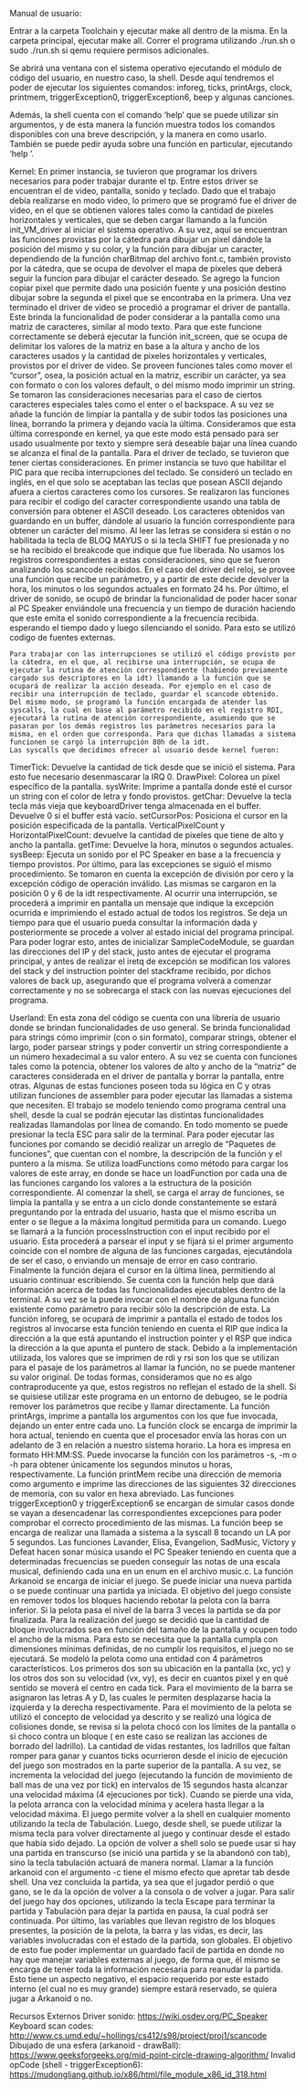 Manual de usuario:

Entrar a la carpeta Toolchain y ejecutar make all dentro de la misma.
En la carpeta principal, ejecutar make all.
Correr el programa utilizando ./run.sh o sudo ./run.sh si qemu requiere permisos adicionales.

Se abrirá una ventana con el sistema operativo ejecutando el módulo de código del usuario, en nuestro caso, la shell. Desde aquí tendremos el poder de ejecutar los siguientes comandos: inforeg, ticks, printArgs, clock, printmem, triggerException0, triggerException6, beep y algunas canciones.

Además, la shell cuenta con el comando ‘help’ que se puede utilizar sin argumentos, y de esta manera la función muestra todos los comandos disponibles con una breve descripción, y la manera en como usarlo. También se puede pedir ayuda sobre una función en particular, ejecutando ‘help <COMMAND>’.

Kernel:
	En primer instancia, se tuvieron que programar los drivers necesarios para poder trabajar durante el tp. Entre estos driver se encuentran el de video, pantalla, sonido y teclado. 
	Dado que el trabajo debía realizarse en modo video, lo primero que se programó fue el driver de video, en el que se obtienen valores tales como la cantidad de pixeles horizontales y verticales, que se deben cargar llamando a la función init_VM_driver al iniciar el sistema operativo. A su vez, aquí se encuentran las funciones provistas por la cátedra para dibujar un pixel dándole la posición del mismo y su color, y la función para dibujar un  caracter, dependiendo de la función charBitmap del archivo font.c, también provisto por la cátedra, que se ocupa de devolver el mapa de pixeles que deberá seguir la funcion para dibujar el carácter deseado. Se agrego la funcion copiar pixel que permite dado una posición fuente y una posición destino dibujar sobre la segunda el pixel que se encontraba en la primera.
	Una vez terminado el driver de video se procedió a programar el driver de pantalla. Este brinda la funcionalidad de poder considerar a la pantalla como una matriz de caracteres, similar al modo texto. Para que este funcione correctamente se deberá ejecutar la función init_screen, que se ocupa de delimitar los valores de la matriz en base a la altura y ancho de los caracteres usados y la cantidad de pixeles horizontales y verticales, provistos por el driver de video. Se proveen funciones tales como mover el “cursor”, osea, la posición actual en la matriz, escribir un carácter, ya sea con formato o con los valores default, o del mismo modo imprimir un string. Se tomaron las consideraciones necesarias para el caso de ciertos caracteres especiales tales como el enter o el backspace. A su vez se añade la función de limpiar la pantalla y de subir todos las posiciones una línea, borrando la primera y dejando vacía la última. Consideramos que esta última corresponde en kernel, ya que este modo está pensado para ser usado usualmente por texto y siempre será deseable bajar una línea cuando se alcanza el final de la pantalla.
	Para el driver de teclado, se tuvieron que tener ciertas consideraciones. En primer instancia se tuvo que habilitar el PIC para que reciba interrupciones del teclado. Se consideró un teclado en inglés, en el que solo se aceptaban las teclas que posean ASCII dejando afuera a ciertos caracteres como los cursores. Se realizaron las funciones para recibir el codigo del caracter correspondiente usando una tabla de conversión para obtener el ASCII deseado. Los caracteres obtenidos van guardando en un buffer, dándole al usuario la función correspondiente para obtener un carácter del mismo. Al leer las letras se considera si están o no habilitada la tecla de BLOQ MAYUS o si la tecla SHIFT fue presionada y no se ha recibido el breakcode que indique que fue liberada. No usamos los registros correspondientes a estas consideraciones, sino que se fueron analizando los scancode recibidos.
	En el caso del driver del reloj, se provee una función que recibe un parámetro, y a partir de este decide devolver la hora, los minutos o los segundos actuales en formato 24 hs.
Por último, el driver de sonido, se ocupó de brindar la funcionalidad  de poder hacer sonar al PC Speaker enviándole una frecuencia y un tiempo de duración haciendo que este  emita el sonido correspondiente a la frecuencia recibida. esperando el tiempo dado y luego silenciando el sonido. Para esto se utilizó codigo de fuentes externas.

	Para trabajar con las interrupciones se utilizó el código provisto por la cátedra, en el que, al recibirse una interrupción, se ocupa de ejecutar la rutina de atención correspondiente (habiendo previamente cargado sus descriptores en la idt) llamando a la función que se ocupará de realizar la acción deseada. Por ejemplo en el caso de recibir una interrupción de teclado, guardar el scancode obtenido. 
	Del mismo modo, se programó la función encargada de atender las syscalls, la cual en base al parámetro recibido en el registro RDI, ejecutará la rutina de atención correspondiente, asumiendo que se pasaran por los demás registros los parámetros necesarios para la misma, en el orden que corresponda. Para que dichas llamadas a sistema funcionen se cargó la interrupción 80h de la idt. 
	Las syscalls que decidimos ofrecer al usuario desde kernel fueron:
TimerTick: Devuelve la cantidad de tick desde que se inició el sistema. Para esto fue necesario desenmascarar la IRQ 0.
DrawPixel: Colorea un píxel específico de la pantalla.
sysWrite: Imprime a pantalla donde esté el cursor un string con el color de letra y fondo provistos.
getChar: Devuelve la tecla tecla más vieja que keyboardDriver tenga almacenada en el buffer. Devuelve 0 si el buffer está vacío.
setCursorPos: Posiciona el cursor en la posición especificada de la pantalla.
VerticalPixelCount y HorizontalPixelCount: devuelve la cantidad de pixeles que tiene de alto y ancho la pantalla.
getTime: Devuelve la hora, minutos o segundos actuales.
sysBeep: Ejecuta un sonido por el PC Speaker en base a la frecuencia y tiempo provistos.
	Por último, para las excepciones se siguió el mismo procedimiento. Se tomaron en cuenta la excepción de división por cero y la excepción código de operación inválido. Las mismas se cargaron en la posición 0 y 6 de la idt respectivamente. Al ocurrir una interrupción, se procederá a imprimir en pantalla un mensaje que indique la excepción ocurrida e imprimiendo el estado actual de todos los registros. Se deja un tiempo para que el usuario pueda consultar la información dada y posteriormente se procede a volver al estado inicial del programa principal. Para poder lograr esto, antes de inicializar SampleCodeModule, se guardan las direcciones del IP y del stack, justo antes de ejecutar el programa principal, y antes de realizar el iretq de excepción se modifican los valores del stack y del instruction pointer del stackframe recibido, por dichos valores de back up, asegurando que el programa volverá a comenzar correctamente y no se sobrecarga el stack con las nuevas ejecuciones del programa.

Userland:
	En esta zona del código se cuenta con una librería de usuario donde se brindan funcionalidades de uso general. Se brinda funcionalidad para strings cómo imprimir (con o sin formato), comparar strings, obtener el largo, poder parsear strings y poder convertir un string correspondiente a un número hexadecimal a su valor entero. A su vez se cuenta con funciones tales como la potencia, obtener los valores de alto y ancho de la “matriz” de caracteres considerada en el driver de pantalla y borrar la pantalla, entre otras. Algunas de estas funciones poseen toda su lógica en C y otras utilizan funciones de assembler para poder ejecutar las llamadas a sistema que necesiten.
	El trabajo se modelo teniendo como programa central una shell, desde la cual se podrán ejecutar las distintas funcionalidades realizadas llamandolas por línea de comando. En todo momento se puede presionar la tecla ESC para salir de la terminal.
Para poder ejecutar las funciones por comando se decidió realizar un arreglo de “Paquetes de funciones”, que cuentan con el nombre, la descripción de la función y el puntero a la misma. Se utiliza loadFunctions como método para cargar los valores de este array, en donde se hace un loadFunction por cada una de las funciones cargando los valores a la estructura de la posición correspondiente. 
Al comenzar la shell, se carga el array de funciones, se limpia la pantalla y se entra a un ciclo donde constantemente se estará preguntando por la entrada del usuario, hasta que el mismo escriba un enter o se llegue a la máxima longitud permitida para un comando. Luego se llamará a la función processInstruction con el input recibido por el usuario. Esta procederá a parsear el input y se fijará si el primer argumento coincide con el nombre de alguna de las funciones cargadas, ejecutándola de ser el caso, o enviando un mensaje de error en caso contrario. Finalmente la función dejara el cursor en la última línea, permitiendo al usuario continuar escribiendo.
Se cuenta con la función help que dará información acerca de todas las funcionalidades ejecutables dentro de la terminal. A su vez se la puede invocar con el nombre de alguna función existente como parámetro para recibir sólo la descripción de esta.
La función inforeg, se ocupará de imprimir a pantalla el estado de todos los registros al invocarse esta función teniendo en cuenta el RIP que indica la dirección a la que está apuntando el instruction pointer y el RSP que indica la dirección a la que apunta el puntero de stack. Debido a la implementación utilizada, los valores que se imprimen de rdi y rsi son los que se utilizan para el pasaje de los parámetros al llamar la función, no se puede mantener su valor original. De todas formas, consideramos que no es algo contraproducente ya que, estos registros no reflejan el estado de la shell. Si se quisiese utilizar este programa en un entorno de debugeo, se le podría remover los parámetros que recibe y llamar directamente.
La función printArgs, imprime a pantalla los argumentos con los que fue invocada, dejando un enter entre cada uno. 
La función clock se encarga de imprimir la hora actual, teniendo en cuenta que el procesador envía las horas con un adelanto de 3 en relación a nuestro sistema horario. La hora es impresa en formato HH:MM:SS. Puede invocarse la función con los parámetros -s, -m o -h para obtener únicamente los segundos minutos u horas, respectivamente.
La  función printMem recibe una dirección de memoria como argumento  e imprime las direcciones de las siguientes 32 direcciones de memoria, con su valor en hexa abreviado.
Las funciones triggerException0 y triggerException6 se encargan de simular casos donde se vayan a desencadenar las correspondientes excepciones para poder comprobar el correcto procedimiento de las mismas.
La función beep se encarga de realizar una llamada a sistema a la syscall 8 tocando un LA por 5 segundos.
Las funciones Lavander, Elisa, Evangelion, SadMusic, Victory y Defeat hacen sonar música usando el PC Speaker teniendo en cuenta que a determinadas frecuencias se  pueden conseguir las notas de una escala musical, definiendo cada una en un enum en el archivo music.c. 
La función Arkanoid se encarga de iniciar el juego. Se puede iniciar una nueva partida o se puede continuar una partida ya iniciada. El objetivo del juego consiste en remover todos los bloques haciendo rebotar la pelota con la barra inferior. Si la pelota pasa el nivel de la barra 3 veces la partida se da por finalizada.
 Para la realización del juego se decidió que la cantidad de bloque involucrados sea en función del tamaño de la pantalla y ocupen todo el ancho de la misma. Para esto se necesita que la pantalla cumpla con dimensiones mínimas definidas, de no cumplir los requisitos, el juego no se ejecutará. 
Se modeló la pelota como una entidad con 4 parámetros característicos. Los primeros dos son su ubicación en la pantalla (xc, yc) y los otros dos son su velocidad (vx, vy), es decir en cuantos pixel y en qué sentido se moverá el centro en cada tick. 
Para el movimiento de la barra se asignaron las letras A y D, las cuales le permiten desplazarse hacia la izquierda y la derecha respectivamente. Para el movimiento de la pelota se utilizó el concepto de velocidad ya descrito y se realizó una lógica de colisiones donde, se revisa si la pelota chocó con los límites de la pantalla o si choco contra un bloque ( en este caso se realizan las acciones de borrado del ladrillo). 
La cantidad de vidas restantes, los ladrillos que faltan romper para ganar y cuantos ticks ocurrieron desde el inicio de ejecución del juego son mostrados en la parte superior de la pantalla. A su vez, se incrementa la velocidad del juego (ejecutando la función de movimiento de ball mas de una vez por tick) en intervalos de 15 segundos hasta alcanzar una velocidad máxima (4 ejecuciones por tick). Cuando se pierde una vida, la pelota arranca con la velocidad mínima y acelera hasta llegar a la velocidad máxima.
El juego permite volver a la shell en cualquier momento utilizando la tecla de Tabulación. Luego, desde shell, se puede utilizar la misma tecla para volver directamente al juego y continuar desde el estado que había sido dejado. La opción de volver a shell solo se puede usar si hay una partida en transcurso (se inició una partida y se la abandonó con tab), sino la tecla tabulación actuará de manera normal. Llamar a la función arkanoid con el argumento -c tiene el mismo efecto que apretar tab desde shell.
 Una vez concluida la partida, ya sea que el jugador perdió o que gano, se le da la opción de volver a la consola o de volver a jugar. Para salir del juego hay dos opciones, utilizando la tecla Escape para terminar la partida y Tabulación para dejar la partida en pausa, la cual podrá ser continuada.
Por último, las variables que llevan registro de los bloques presentes, la posición de la pelota, la barra y las vidas, es decir, las variables involucradas con el estado de la partida, son globales. El objetivo de esto fue poder implementar un guardado facil de partida en donde no hay que manejar variables externas al juego, de forma que, él mismo se encarga de tener toda la información necesaria para reanudar la partida. Esto tiene un aspecto negativo, el espacio requerido por este estado interno (el cual no es muy grande) siempre estará reservado, se quiera jugar a Arkanoid o no.
	
Recursos Externos
Driver sonido:	https://wiki.osdev.org/PC_Speaker
Keyboard scan codes: http://www.cs.umd.edu/~hollings/cs412/s98/project/proj1/scancode
Dibujado de una esfera (arkanoid - drawBall): https://www.geeksforgeeks.org/mid-point-circle-drawing-algorithm/
Invalid opCode (shell - triggerException6): https://mudongliang.github.io/x86/html/file_module_x86_id_318.html








